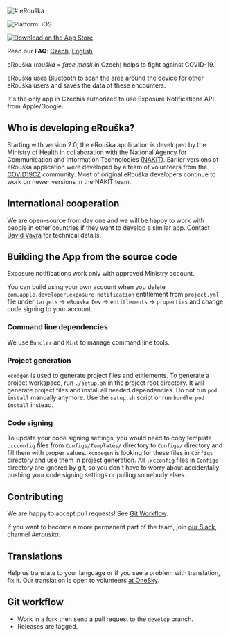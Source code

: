 ![# eRouška](https://erouska.cz/img/logo.svg)

![Platform: iOS](https://img.shields.io/badge/platform-ios-brightgreen)

[![Download on the App Store](https://developer.apple.com/app-store/marketing/guidelines/images/badge-download-on-the-app-store.svg)](https://apps.apple.com/cz/app/erouška/id1509210215)

Read our **FAQ**: [Czech](https://erouska.cz/caste-dotazy), [English](https://erouska.cz/en/caste-dotazy)

eRouška (_rouška_ = _face mask_ in Czech) helps to fight against COVID-19.

eRouška uses Bluetooth to scan the area around the device for other eRouška users and saves the data of these encounters.

It's the only app in Czechia authorized to use Exposure Notifications API from Apple/Google.

## Who is developing eRouška?

Starting with version 2.0, the eRouška application is developed by the Ministry of Health in collaboration with the National Agency for Communication and Information Technologies ([NAKIT](https://nakit.cz/)). Earlier versions of eRouška application were developed by a team of volunteers from the [COVID19CZ](https://covid19cz.cz) community. Most of original eRouška developers continue to work on newer versions in the NAKIT team.

## International cooperation

We are open-source from day one and we will be happy to work with people in other countries if they want to develop a similar app. Contact [David Vávra](mailto:david.vavra@erouska.cz) for technical details.

## Building the App from the source code

Exposure notifications work only with approved Ministry account.

You can build using your own account when you delete `com.apple.developer.exposure-notification` entitlement from `project.yml` file under `targets` -> `eRouska Dev` -> `entitlements` -> `properties` and change code signing to your account.

### Command line dependencies

We use `Bundler` and `Mint` to manage command line tools. 

### Project generation

`xcodgen` is used to generate project files and etitlements. To generate a project workspace, run `./setup.sh` in the project root directory. It will generate project files and install all needed dependencies. Do not run `pod install` manually anymore. Use the `setup.sh` script or run `bundle pod install` instead.

### Code signing

To update your code signing settings, you would need to copy template `.xcconfig` files from `Configs/Templates/` directory to `Configs/` directory and fill them with proper values. `xcodegen` is looking for these files in `Configs` directory and use them in project generation. All `.xcconfig` files in `Configs` directory are ignored by git, so you don't have to worry about accidentally pushing your code signing settings or pulling somebody elses.

## Contributing

We are happy to accept pull requests! See [Git Workflow](#user-content-git-workflow).

If you want to become a more permanent part of the team, join [our Slack](https://covid19cz.slack.com), channel _#erouska_.

## Translations

Help us translate to your language or if you see a problem with translation, fix it. Our translation is open to volunteers [at OneSky](https://covid19cz.oneskyapp.com/).

## Git workflow

- Work in a fork then send a pull request to the `develop` branch. 
- Releases are tagged.
